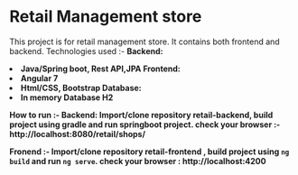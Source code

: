 # Retail Management store
This project is for retail management store. It contains both frontend and backend. 
Technologies used :-
<b>Backend: 
<li>Java/Spring boot, Rest API,JPA
<b>Frontend: 
<li>Angular 7
<li>Html/CSS, Bootstrap
<b>Database: 
<li> In memory Database H2

How to run :- 
<b>Backend: 
  Import/clone repository retail-backend, build project using gradle and run springboot project.
  check your browser :-http://localhost:8080/retail/shops/
  
<b> Fronend :- 
  Import/clone repository retail-frontend , build project using `ng build` and run `ng serve`.
  check your browser : http://localhost:4200
  

  


